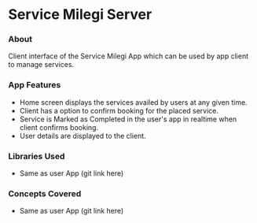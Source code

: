 # Service Milegi Server

### About
Client interface of the Service Milegi App which can be used by app client to manage services.

### App Features
  * Home screen displays the services availed by users at any given time.
  * Client has a option to confirm booking for the placed service.
  * Service is Marked as Completed in the user's app in realtime when client confirms booking.
  * User details are displayed to the client.
  
### Libraries Used
  * Same as user App (git link here)
  
  
### Concepts Covered
  * Same as user App (git link here)
